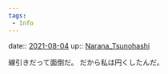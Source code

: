 ```yaml
---
tags:
 - Info
---
```


date:: [2021-08-04](Daily_Note/2021-08-04.md)
up:: [Narana_Tsunohashi](Bar/Novel/Nacaria/Narana_Tsunohashi.md)

線引きだって面倒だ。
だから私は円くしたんだ。
